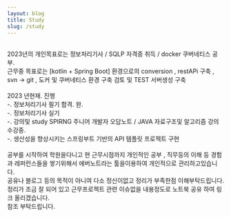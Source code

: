 ```yaml
---
layout: blog
title: Study
slug: /study
---
```

  <br>2023년의 개인목표로는 정보처리기사 / SQLP 자격증 취득 / docker 쿠버네티스 공부.
  <br>근무중 목표로는 [kotlin + Spring Boot] 환경으로의 conversion , restAPi 구축 , svn -> git , 도커 및 쿠버네티스 환경 구축 검토 및 TEST 서버생성 구축
  <br>
  <br>2023 년현재. 진행
  <br> -. 정보처리기사 필기 합격. 완.
  <br> -. 정보처리기사 실기 
  <br> -. 강의및 study  SPIRNG 주니어 개발자 오답노트 / JAVA 자료구조및 알고리즘 강의수강중.
  <br> -. 생산성을 향상시키는 스프링부트 기반의 API 템플릿 프로젝트 구현 
  <br>
  <br>공부를 시작하여 학원을다니고 현 근무시점까지 개인적인 공부 , 직무등의 이해 등 경험과 레퍼런스들을 쌓기위해서 에버노트라는 툴을이용하여 개인적으로 관리하고있습니다.
  <br>공유나 블로그 등의 목적이 아니여 다소 정신이없고 정리가 부족한점 이해부탁드립니다.
  <br>정리가 조금 잘 되어 있고 근무프로젝트 관련 이슈없을 내용정도로 노트북 공유 하여 링크 올리겠습니다. 
  <br>참조 부탁드립니다.

  
  

  <br />
